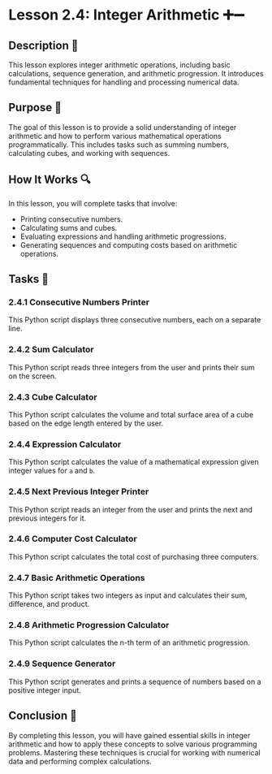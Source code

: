 # Lesson 2.4: Integer Arithmetic ➕➖

## Description 📝
This lesson explores integer arithmetic operations, including basic calculations, sequence generation, and arithmetic progression.
It introduces fundamental techniques for handling and processing numerical data.

## Purpose 🎯
The goal of this lesson is to provide a solid understanding of integer arithmetic and how to perform various mathematical operations programmatically.
This includes tasks such as summing numbers, calculating cubes, and working with sequences.

## How It Works 🔍
In this lesson, you will complete tasks that involve:
- Printing consecutive numbers.
- Calculating sums and cubes.
- Evaluating expressions and handling arithmetic progressions.
- Generating sequences and computing costs based on arithmetic operations.

## Tasks 📜

### 2.4.1 Consecutive Numbers Printer
This Python script displays three consecutive numbers, each on a separate line.

### 2.4.2 Sum Calculator
This Python script reads three integers from the user and prints their sum on the screen.

### 2.4.3 Cube Calculator
This Python script calculates the volume and total surface area of a cube based on the edge length entered by the user.

### 2.4.4 Expression Calculator
This Python script calculates the value of a mathematical expression given integer values for `a` and `b`.

### 2.4.5 Next Previous Integer Printer
This Python script reads an integer from the user and prints the next and previous integers for it.

### 2.4.6 Computer Cost Calculator
This Python script calculates the total cost of purchasing three computers.

### 2.4.7 Basic Arithmetic Operations
This Python script takes two integers as input and calculates their sum, difference, and product.

### 2.4.8 Arithmetic Progression Calculator
This Python script calculates the n-th term of an arithmetic progression.

### 2.4.9 Sequence Generator
This Python script generates and prints a sequence of numbers based on a positive integer input.

## Conclusion 🚀
By completing this lesson, you will have gained essential skills in integer arithmetic and how to apply these concepts to solve various programming problems.
Mastering these techniques is crucial for working with numerical data and performing complex calculations.